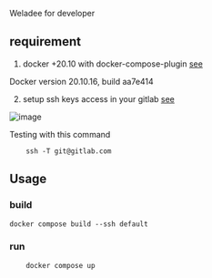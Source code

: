 Weladee for developer

## requirement

1. docker +20.10 with docker-compose-plugin [see](https://docs.docker.com/engine/install/ubuntu/)

Docker version 20.10.16, build aa7e414

2. setup ssh keys access in your gitlab [see](https://docs.gitlab.com/ee/user/ssh.html#add-an-ssh-key-to-your-gitlab-account)

![image](https://gitlab.com/frontware_International/Odoo/royisal/uploads/90bac020a6de5b1c1bfcdebabe5a6109/image.png)

Testing with this command

```
    ssh -T git@gitlab.com
```

## Usage

### build

```
docker compose build --ssh default

```

### run

```
    docker compose up
```
